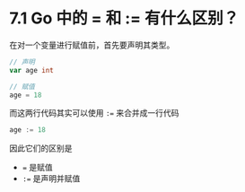 # 7.1 Go 中的 = 和 := 有什么区别？

在对一个变量进行赋值前，首先要声明其类型。

```go
// 声明
var age int

// 赋值
age = 18
```

而这两行代码其实可以使用 `:=` 来合并成一行代码

```go
age := 18
```

因此它们的区别是

-   `=` 是赋值
-   `:=` 是声明并赋值

